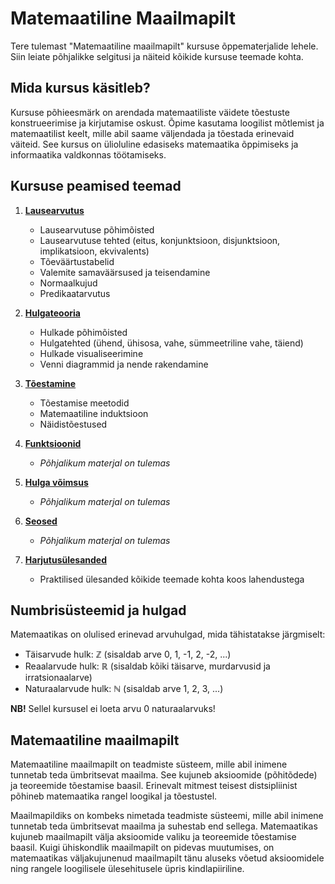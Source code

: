 # Matemaatiline Maailmapilt

Tere tulemast "Matemaatiline maailmapilt" kursuse õppematerjalide lehele. Siin leiate põhjalikke selgitusi ja näiteid kõikide kursuse teemade kohta.

## Mida kursus käsitleb?

Kursuse põhieesmärk on arendada matemaatiliste väidete tõestuste konstrueerimise ja kirjutamise oskust. Õpime kasutama loogilist mõtlemist ja matemaatilist keelt, mille abil saame väljendada ja tõestada erinevaid väiteid. See kursus on ülioluline edasiseks matemaatika õppimiseks ja informaatika valdkonnas töötamiseks.

## Kursuse peamised teemad

1. **[Lausearvutus](./1-lausearvutus/index.md)**
   - Lausearvutuse põhimõisted
   - Lausearvutuse tehted (eitus, konjunktsioon, disjunktsioon, implikatsioon, ekvivalents)
   - Tõeväärtustabelid
   - Valemite samaväärsused ja teisendamine
   - Normaalkujud
   - Predikaatarvutus

2. **[Hulgateooria](./2-hulgateooria/index.md)**
   - Hulkade põhimõisted
   - Hulgatehted (ühend, ühisosa, vahe, sümmeetriline vahe, täiend)
   - Hulkade visualiseerimine
   - Venni diagrammid ja nende rakendamine

3. **[Tõestamine](./3-tõestamine/index.md)**
   - Tõestamise meetodid
   - Matemaatiline induktsioon
   - Näidistõestused

4. **[Funktsioonid](./4-funktsioonid/index.md)**
   - *Põhjalikum materjal on tulemas*

5. **[Hulga võimsus](./5-hulga-võimsus/index.md)**
   - *Põhjalikum materjal on tulemas*

6. **[Seosed](./6-seosed/index.md)**
   - *Põhjalikum materjal on tulemas*

7. **[Harjutusülesanded](./harjutusülesanded/index.md)**
   - Praktilised ülesanded kõikide teemade kohta koos lahendustega

## Numbrisüsteemid ja hulgad

Matemaatikas on olulised erinevad arvuhulgad, mida tähistatakse järgmiselt:
- Täisarvude hulk: ℤ (sisaldab arve 0, 1, -1, 2, -2, ...)
- Reaalarvude hulk: ℝ (sisaldab kõiki täisarve, murdarvusid ja irratsionaalarve)
- Naturaalarvude hulk: ℕ (sisaldab arve 1, 2, 3, ...)

**NB!** Sellel kursusel ei loeta arvu 0 naturaalarvuks!

## Matemaatiline maailmapilt

Matemaatiline maailmapilt on teadmiste süsteem, mille abil inimene tunnetab teda ümbritsevat maailma. See kujuneb aksioomide (põhitõdede) ja teoreemide tõestamise baasil. Erinevalt mitmest teisest distsipliinist põhineb matemaatika rangel loogikal ja tõestustel.

Maailmapildiks on kombeks nimetada teadmiste süsteemi, mille abil inimene tunnetab teda ümbritsevat maailma ja suhestab end sellega. Matemaatikas kujuneb maailmapilt välja aksioomide valiku ja teoreemide tõestamise baasil. Kuigi ühiskondlik maailmapilt on pidevas muutumises, on matemaatikas väljakujunenud maailmapilt tänu aluseks võetud aksioomidele ning rangele loogilisele ülesehitusele üpris kindlapiiriline.
